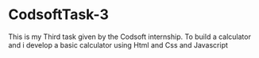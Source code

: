 # CodsoftTask-3
This is my Third task given by the Codsoft internship. To build a calculator and i develop a basic calculator using Html and Css and Javascript
